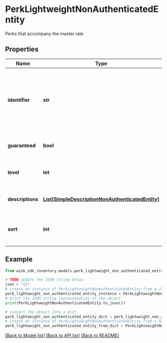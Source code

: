 # PerkLightweightNonAuthenticatedEntity

Perks that accompany the master rate

## Properties

Name | Type | Description | Notes
------------ | ------------- | ------------- | -------------
**identifier** | **str** | Enum identifier identifier for this perk. Makes the persistent version backwards compatible. | 
**guaranteed** | **bool** | Whether perk is guaranteed or not. | [optional] 
**level** | **int** | The platform value of this perk. | [optional] 
**descriptions** | [**List[SimpleDescriptionNonAuthenticatedEntity]**](SimpleDescriptionNonAuthenticatedEntity.md) | Localized description for this perk | 
**sort** | **int** | This is how perks get sorted when in a list | [optional] 

## Example

```python
from wink_sdk_inventory.models.perk_lightweight_non_authenticated_entity import PerkLightweightNonAuthenticatedEntity

# TODO update the JSON string below
json = "{}"
# create an instance of PerkLightweightNonAuthenticatedEntity from a JSON string
perk_lightweight_non_authenticated_entity_instance = PerkLightweightNonAuthenticatedEntity.from_json(json)
# print the JSON string representation of the object
print(PerkLightweightNonAuthenticatedEntity.to_json())

# convert the object into a dict
perk_lightweight_non_authenticated_entity_dict = perk_lightweight_non_authenticated_entity_instance.to_dict()
# create an instance of PerkLightweightNonAuthenticatedEntity from a dict
perk_lightweight_non_authenticated_entity_from_dict = PerkLightweightNonAuthenticatedEntity.from_dict(perk_lightweight_non_authenticated_entity_dict)
```
[[Back to Model list]](../README.md#documentation-for-models) [[Back to API list]](../README.md#documentation-for-api-endpoints) [[Back to README]](../README.md)


